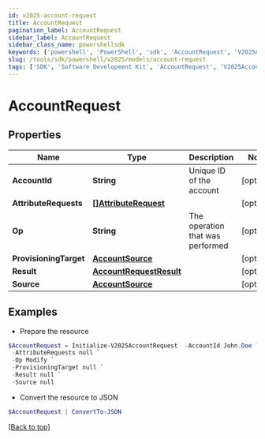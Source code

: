 ```yaml
---
id: v2025-account-request
title: AccountRequest
pagination_label: AccountRequest
sidebar_label: AccountRequest
sidebar_class_name: powershellsdk
keywords: ['powershell', 'PowerShell', 'sdk', 'AccountRequest', 'V2025AccountRequest'] 
slug: /tools/sdk/powershell/v2025/models/account-request
tags: ['SDK', 'Software Development Kit', 'AccountRequest', 'V2025AccountRequest']
---
```



# AccountRequest

## Properties

Name | Type | Description | Notes
------------ | ------------- | ------------- | -------------
**AccountId** | **String** | Unique ID of the account | [optional] 
**AttributeRequests** | [**[]AttributeRequest**](attribute-request) |  | [optional] 
**Op** | **String** | The operation that was performed | [optional] 
**ProvisioningTarget** | [**AccountSource**](account-source) |  | [optional] 
**Result** | [**AccountRequestResult**](account-request-result) |  | [optional] 
**Source** | [**AccountSource**](account-source) |  | [optional] 

## Examples

- Prepare the resource
```powershell
$AccountRequest = Initialize-V2025AccountRequest  -AccountId John.Doe `
 -AttributeRequests null `
 -Op Modify `
 -ProvisioningTarget null `
 -Result null `
 -Source null
```

- Convert the resource to JSON
```powershell
$AccountRequest | ConvertTo-JSON
```


[[Back to top]](#) 

